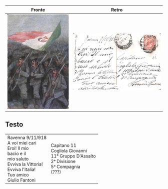| Fronte | Retro |
| --- | --- |
| ![fronte](fronte.jpg) | ![retro](retro.jpg) |

## Testo

<table border="0">
    <tr>
        <td>
            Ravenna 9/11/918<br/> 
            A voi miei cari<br/>
            Eroi! Il mio<br/>
            bacio e il<br/>
            mio saluto<br/>
            Evviva la Vittoria!<br/>
            Evviva l'Italia!<br/>
            Tuo amico<br/>
            Giulio Fantoni
        </td>
        <td>
            Capitano    11<br/>
            Cogliola Giovanni<br/>
            11° Gruppo D'Assalto<br/>
            2ᵃ Divisione<br/>
            5ᵃ Compagnia<br/>
            (???)
        </td>
    </tr>

